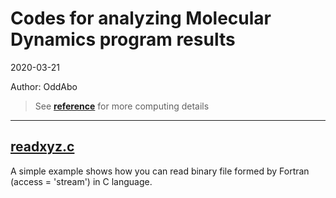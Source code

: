 
# Codes for analyzing Molecular Dynamics program results

2020-03-21

Author: OddAbo

> See [**reference**](https://github.com/OddAbo/MD-analysis/tree/master/reference) for more computing details

---

## [**readxyz.c**](https://github.com/OddAbo/MD-analysis/blob/master/src/readxyz.c)

A simple example shows how you can read binary file formed by Fortran (access =
    'stream') in C language.


